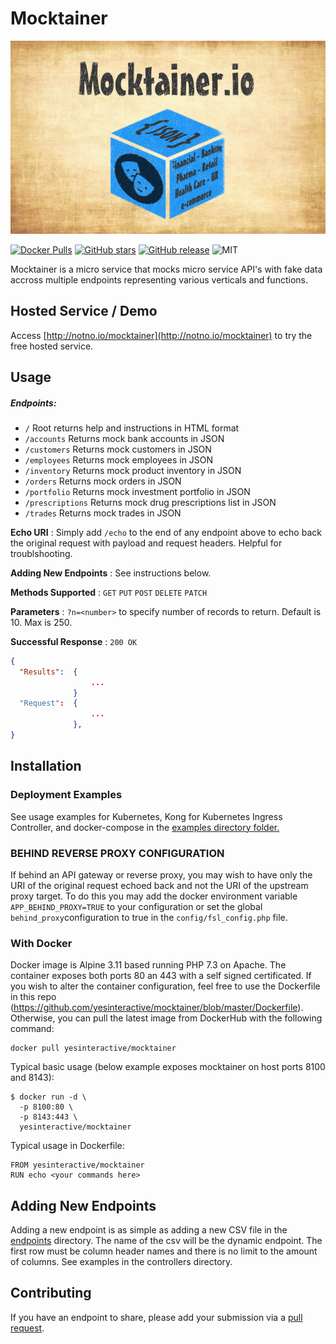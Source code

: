 # Mocktainer #
![alt text](https://raw.githubusercontent.com/yesinteractive/mocktainer/master/public/banner-mocktainer.png "Mocktainer mocking microservice")

[![Docker Pulls](https://img.shields.io/docker/pulls/yesinteractive/mocktainer?style=for-the-badge)](https://hub.docker.com/r/yesinteractive/mocktainer) 
[![GitHub stars](https://img.shields.io/github/stars/yesinteractive/mocktainer?style=for-the-badge)](https://github.com/yesinteractive/dad-jokes_microservice) 
[![GitHub release](https://img.shields.io/github/release/yesinteractive/mocktainer?style=for-the-badge)](https://github.com/yesinteractive/dad-jokes_microservice) 
![MIT](https://img.shields.io/badge/license-MIT-green?style=for-the-badge)



Mocktainer is a micro service that mocks micro service API's
 with fake data accross multiple endpoints representing various
 verticals and functions.

## Hosted Service / Demo ##

Access [http://notno.io/mocktainer](http://notno.io/mocktainer) to try the free hosted service.

## Usage ##

##### Endpoints:
 * `/` Root returns help and instructions in HTML format
 * `/accounts` Returns mock bank accounts in JSON
 * `/customers` Returns mock customers in JSON
 * `/employees` Returns mock employees in JSON
 * `/inventory` Returns mock product inventory in JSON
 * `/orders` Returns mock orders in JSON
 * `/portfolio` Returns mock investment portfolio in JSON
 * `/prescriptions` Returns mock drug prescriptions list in JSON
 * `/trades` Returns mock trades in JSON
 
 **Echo URI** : Simply add `/echo` to the end of any endpoint above to echo back
 the original request with payload and request headers. Helpful for troublshooting.
 
 **Adding New Endpoints** : See instructions below.

**Methods Supported** : `GET` `PUT` `POST` `DELETE` `PATCH`

**Parameters** : `?n=<number>` to specify number of records to return. Default is 10. Max is 250.

**Successful Response** : `200 OK`



```json
{
  "Results":  {
                  ...
              }
  "Request":  {
                  ...
              },
}
```

## Installation ##

### Deployment Examples ###

See usage examples for Kubernetes, Kong for Kubernetes Ingress Controller, and docker-compose in the [examples directory folder.](https://github.com/yesinteractive/mocktainer/blob/master/examples)


### BEHIND REVERSE PROXY CONFIGURATION ###

If behind an API gateway or reverse proxy, you may wish to have only the URI of the original request
echoed back and not the URI of the upstream proxy target. To do this you may add the docker environment
variable `APP_BEHIND_PROXY=TRUE` to your configuration or set the global `behind_proxy`configuration
to true in the `config/fsl_config.php` file.


### With Docker ###

Docker image is Alpine 3.11 based running PHP 7.3 on Apache. The container exposes both ports 80 an 443 with a self signed certificated. If you wish to alter the container configuration, feel free to use the Dockerfile in this repo (https://github.com/yesinteractive/mocktainer/blob/master/Dockerfile). Otherwise, you can pull the latest image from DockerHub with the following command:
```
docker pull yesinteractive/mocktainer
```
Typical basic usage (below example exposes mocktainer on host ports 8100 and 8143):

```
$ docker run -d \
  -p 8100:80 \
  -p 8143:443 \
  yesinteractive/mocktainer
```

Typical usage in Dockerfile:

```
FROM yesinteractive/mocktainer
RUN echo <your commands here>
```

## Adding New Endpoints ##

Adding a new endpoint is as simple as adding a new CSV file in the [endpoints](https://github.com/yesinteractive/mocktainer/tree/master/endpoints) directory.
The name of the csv will be the dynamic endpoint. The first row must be column header names and 
there is no limit to the amount of columns. See examples in the controllers directory.

## Contributing ##

If you have an endpoint to share, please add your submission via a [pull request](https://github.com/yesinteractive/mocktainer/pulls).
